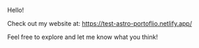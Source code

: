 Hello!

Check out my website at: https://test-astro-portoflio.netlify.app/

Feel free to explore and let me know what you think!
